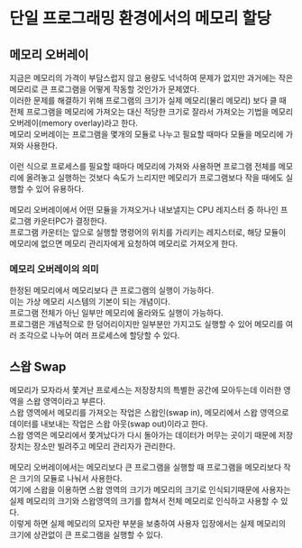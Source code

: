 # 단일 프로그래밍 환경에서의 메모리 할당
## 메모리 오버레이
지금은 메모리의 가격이 부담스럽지 않고 용량도 넉넉하여 문제가 없지만 과거에는 작은 메모리로 큰 프로그램을 어떻게 작동할 것인가가 문제였다.<br>
이러한 문제를 해결하기 위해 프로그램의 크기가 실제 메모리(물리 메모리) 보다 클 때 전체 프로그램을 메모리에 가져오는 대신 적당한 크기로 잘라서 가져오는 기법을 메모리 오버레이(memory overlay)라고 한다.<br>
메모리 오버레이는 프로그램을 몇개의 모듈로 나누고 필요할 때마다 모듈을 메모리에 가져와 사용한다.<br>
<br>
이런 식으로 프로세스를 필요할 때마다 메모리에 가져와 사용하면 프로그램 전체를 메모리에 올려놓고 실행하는 것보다 속도가 느리지만 메모리가 프로그램보다 작을 때에도 실행할 수 있어 유용하다.<br>
<br>
메모리 오버레이에서 어떤 모듈을 가져오거나 내보낼지는 CPU 레지스터 중 하나인 프로그램 카운터PC가 결정한다. <br>
프로그램 카운터는 앞으로 실행할 명령어의 위치를 가리키는 레지스터로, 해당 모듈이 메모리에 없으면 메모리 관리자에게 요청하여 메모리로 가져오게 한다.<br>

### 메모리 오버레이의 의미
한정된 메모리에서 메모리보다 큰 프로그램의 실행이 가능하다.<br> 이는 가상 메모리 시스템의 기본이 되는 개념이다.<br>
프로그램 전체가 아닌 일부만 메모리에 올라와도 실행이 가능하다.<br> 프로그램은 개념적으로 한 덩어리이지만 일부분만 가지고도 실행할 수 있어 메모리를 여러 조각으로 나누어 여러 프로세스에 할당할 수 있다.  <br>

## 스왑 Swap
메모리가 모자라서 쫓겨난 프로세스는 저장장치의 특별한 공간에 모아두는데 이러한 영역을 스왑 영역이라고 부른다.<br>
스왑 영역에서 메모리를 가져오는 작업은 스왑인(swap in), 메모리에서 스왑 영역으로 데이터를 내보내는 작업은 스왑 아웃(swap out)이라고 한다.<br>
스왑 영역은 메모리에서 쫓겨났다가 다시 돌아가는 데이터가 머무는 곳이기 때문에 저장장치는 장소만 빌려주고 메모리 관리자가 관리한다.<br>
<br>
메모리 오버레이에서는 메모리보다 큰 프로그램을 실행할 때 프로그램을 메모리보다 작은 크기의 모듈로 나눠서 사용한다.<br>
여기에 스왑을 이용하면 스왑 영역의 크기가 메모리의 크기로 인식되기때문에 사용자는 실제 메모리의 크기와 스왑영역의 크기를 합쳐서 전체 메모리로 인식하고 사용할 수 있다.<br>
이렇게 하면 실제 메모리의 모자란 부분을 보충하여 사용자 입장에서는 실제 메모리의 크기에 상관없이 큰 프로그램을 실행할 수 있다.<br>


